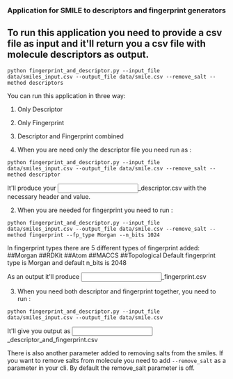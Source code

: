 ### Application for SMILE to descriptors and fingerprint generators

## To run this application you need to provide a csv file as input and it'll return you a csv file with molecule descriptors as output.

`
python fingerprint_and_descriptor.py --input_file data/smiles_input.csv --output_file data/smile.csv --remove_salt --method descriptors
`

You can run this application in three way:

1. Only Descriptor
2. Only Fingerprint
3. Descriptor and Fingerprint combined

1. When you are need only the descriptor file you need run as :

`python fingerprint_and_descriptor.py --input_file data/smiles_input.csv --output_file data/smile.csv --remove_salt --method descriptor`

It'll produce your <input filename>_descriptor.csv with the necessary header and value. 

2. When you are needed for fingerprint you need to run :

`python fingerprint_and_descriptor.py --input_file data/smiles_input.csv --output_file data/smile.csv --remove_salt --method fingerprint --fp_type Morgan --n_bits 1024`

In fingerprint types there are 5 different types of fingerprint added:
##Morgan
##RDKit
##Atom
##MACCS
##Topological
Default fingerprint type is Morgan and default n_bits is 2048

As an output it'll produce <input filename>_fingerprint.csv

3. When you need both descriptor and fingerprint together, you need to run :

`python fingerprint_and_descriptor.py --input_file data/smiles_input.csv --output_file data/smile.csv`

It'll give you output as <input filename>_descriptor_and_fingerprint.csv



There is also another parameter added to removing salts from the smiles. If you want to remove salts from molecule you need to add `--remove_salt` as a parameter in your cli. By default the remove_salt parameter is off. 



